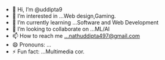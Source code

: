 - 👋 Hi, I’m @uddipta9
- 👀 I’m interested in ...Web design,Gaming.
- 🌱 I’m currently learning ...Software and Web Development
- 💞️ I’m looking to collaborate on ...ML/AI
- 📫 How to reach me ...nathuddipta497@gmail.com
- 😄 Pronouns: ...
- ⚡ Fun fact: ...Multimedia cor.

<!---
uddipta9/uddipta9 is a ✨ special ✨ repository because its `README.md` (this file) appears on your GitHub profile.
You can click the Preview link to take a look at your changes.
--->
